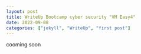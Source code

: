 ```yaml
---
layout: post
title: WriteUp Bootcamp cyber security "VM Easy4"
date: 2022-09-08
categories: ["jekyll", "WriteUp", "first post"]
---
```


cooming soon